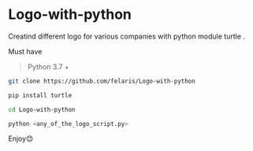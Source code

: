 # Logo-with-python
Creatind different logo for various companies with python module turtle .

Must have 
> Python 3.7 +

~~~ bash 
git clone https://github.com/felaris/Logo-with-python

pip install turtle

cd Logo-with-python

python <any_of_the_logo_script.py>

~~~

Enjoy😊
